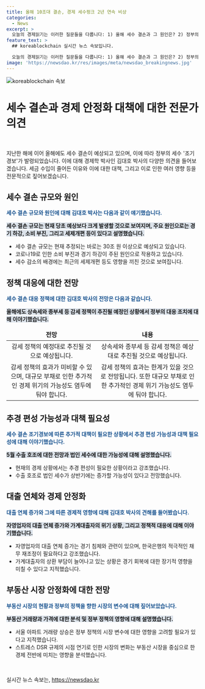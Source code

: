 ```yaml
---
title: 올해 10조대 결손, 경제 세수펑크 2년 연속 비상
categories:
  - News
excerpt: >
  오늘의 경제읽기는 이러한 질문들을 다룹니다: 1) 올해 세수 결손과 그 원인은? 2) 정부의 감세 정책에 대한 의견은? 3) 세수 결손으로 추경 편성 가능성과 법인 세수의 추이 예측은? 4) 자영업자 대출 연체 증가의 배경은? 5) 대출자의 상환 부담과 위험 상황 평가는? 6) 채무 재조정의 필요성과 방안은? 7) 서울 아파트 시장 거래량과 가격 상황 진단? 8) 정부의 부동산 규제 연기로 인한 시장 변수에 대한 전망은?
feature_text: >
  ## koreablockchain 실시간 뉴스 속보입니다.

  오늘의 경제읽기는 이러한 질문들을 다룹니다: 1) 올해 세수 결손과 그 원인은? 2) 정부의 감세 정책에 대한 의견은? 3) 세수 결손으로 추경 편성 가능성과 법인 세수의 추이 예측은? 4) 자영업자 대출 연체 증가의 배경은? 5) 대출자의 상환 부담과 위험 상황 평가는? 6) 채무 재조정의 필요성과 방안은? 7) 서울 아파트 시장 거래량과 가격 상황 진단? 8) 정부의 부동산 규제 연기로 인한 시장 변수에 대한 전망은?
image: 'https://newsdao.kr/res/images/meta/newsdao_breakingnews.jpg'
---
```


<p><img src="https://newsdao.kr/res/images/meta/newsdao_breakingnews.jpg" alt="koreablockchain 속보" /></p>

<h1>세수 결손과 경제 안정화 대책에 대한 전문가 의견</h1>

<p data-ke-size="size16">&nbsp;</p>

<p>지난한 해에 이어 올해에도 세수 결손이 예상되고 있으며, 이에 따라 정부의 세수 '조기경보'가 발령되었습니다. 이에 대해 경제학 박사인 김대호 박사의 다양한 의견을 들어보겠습니다. 세금 수입이 줄어든 이유와 이에 대한 대책, 그리고 이로 인한 여러 영향 등을 전문적으로 짚어보겠습니다.</p></p>

<h2 data-ke-size="size26">세수 결손 규모와 원인</h2>

<p><b><span style="color: #1a5490;">세수 결손 규모와 원인에 대해 김대호 박사는 다음과 같이 얘기했습니다.</span></b></p>

<p><b><span style="background-color: #21538527;">세수 결손 규모는 현재 당초 예상보다 크게 발생할 것으로 보여지며, 주요 원인으로는 경기 하강, 소비 부진, 그리고 세제개편 등이 있다고 설명했습니다.</span></b></p>

<ul>
<li>세수 결손 규모는 현재 추정되는 바로는 30조 원 이상으로 예상되고 있습니다.</li>
<li>코로나19로 인한 소비 부진과 경기 하강이 주된 원인으로 작용하고 있습니다.</li>
<li>세수 감소의 배경에는 최근의 세제개편 등도 영향을 끼친 것으로 보여집니다.</li>
</ul>

<h2 data-ke-size="size26">정책 대응에 대한 전망</h2>

<p><b><span style="color: #1a5490;">세수 결손 대응 정책에 대한 김대호 박사의 전망은 다음과 같습니다.</span></b></p>

<p><b><span style="background-color: #21538527;">올해에도 상속세와 종부세 등 감세 정책이 추진될 예정인 상황에서 정부의 대응 조치에 대해 이야기했습니다.</span></b></p>

<table>
<thead>
<tr>
<td style="text-align: center; height: 17px;"><b>전망</b></td>
<td style="text-align: center; height: 17px;"><b>내용</b></td>
</tr>
</thead>
<tbody>
<tr>
<td style="text-align: center; height: 17px;">감세 정책의 예정대로 추진될 것으로 예상됩니다.</td>
<td style="text-align: center; height: 17px;">상속세와 종부세 등 감세 정책은 예상대로 추진될 것으로 예상됩니다.</td>
</tr>
<tr>
<td style="text-align: center; height: 17px;">감세 정책의 효과가 미비할 수 있으며, 대규모 부채로 인한 추가적인 경제 위기의 가능성도 염두에 둬야 합니다.</td>
<td style="text-align: center; height: 17px;">감세 정책의 효과는 한계가 있을 것으로 전망됩니다. 또한 대규모 부채로 인한 추가적인 경제 위기 가능성도 염두에 둬야 합니다.</td>
</tr>
</tbody>
</table>

<h2 data-ke-size="size26">추경 편성 가능성과 대책 필요성</h2>

<p><b><span style="color: #1a5490;">세수 결손 조기경보에 따른 추가적 대책이 필요한 상황에서 추경 편성 가능성과 대책 필요성에 대해 이야기했습니다.</span></b></p>

<p><b><span style="background-color: #21538527;">5월 수출 호조에 대한 전망과 법인 세수에 대한 가능성에 대해 설명했습니다.</span></b></p>

<ul>
<li>현재의 경제 상황에서는 추경 편성이 필요한 상황이라고 강조했습니다.</li>
<li>수출 호조로 법인 세수가 상반기에는 증가할 가능성이 있다고 전망했습니다.</li>
</ul>

<h2 data-ke-size="size26">대출 연체와 경제 안정화</h2>

<p><b><span style="color: #1a5490;">대출 연체 증가와 그에 따른 경제적 영향에 대해 김대호 박사의 견해를 들어봤습니다.</span></b></p>

<p><b><span style="background-color: #21538527;">자영업자의 대출 연체 증가와 가계대출자의 위기 상황, 그리고 정책적 대응에 대해 이야기했습니다.</span></b></p>

<ul>
<li>자영업자의 대출 연체 증가는 경기 침체와 관련이 있으며, 한국은행의 적극적인 채무 재조정이 필요하다고 강조했습니다.</li>
<li>가계대출자의 상환 부담이 늘어나고 있는 상황은 경기 회복에 대한 장기적 영향을 미칠 수 있다고 지적했습니다.</li>
</ul>

<h2 data-ke-size="size26">부동산 시장 안정화에 대한 전망</h2>

<p><b><span style="color: #1a5490;">부동산 시장의 현황과 정부의 정책을 향한 시장의 변수에 대해 짚어보았습니다.</span></b></p>

<p><b><span style="background-color: #21538527;">부동산 거래량과 가격에 대한 분석 및 정부 정책의 영향에 대해 설명했습니다.</span></b></p>

<ul>
<li>서울 아파트 거래량 상승은 정부 정책의 시장 변수에 대한 영향을 고려할 필요가 있다고 지적했습니다.</li>
<li>스트레스 DSR 규제의 시점 연기로 인한 시장의 변화는 부동산 시장을 중심으로 한 경제 전반에 미치는 영향을 분석했습니다.</li>
</ul>

<p data-ke-size="size16">&nbsp;</p>
실시간 뉴스 속보는, <a href="https://newsdao.kr" rel="dofollow">https://newsdao.kr</a>


